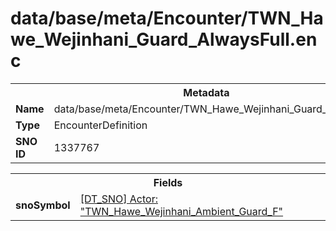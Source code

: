<h1>data/base/meta/Encounter/TWN_Hawe_Wejinhani_Guard_AlwaysFull.enc</h1><table><tr><th colspan="100%">Metadata</th></tr><tr><td><b>Name</b></td><td>data/base/meta/Encounter/TWN_Hawe_Wejinhani_Guard_AlwaysFull.enc</td></tr><tr><td><b>Type</b></td><td>EncounterDefinition</td></tr><tr><td><b>SNO ID</b></td><td>1337767</td></tr></table>

<table><tr><th colspan="100%">Fields</th></tr><tr><td><b>snoSymbol</b></td><td><a href="..\Actor\TWN_Hawe_Wejinhani_Ambient_Guard_F.acr.md">[DT_SNO] Actor: "TWN_Hawe_Wejinhani_Ambient_Guard_F"</a></td></tr></table>

